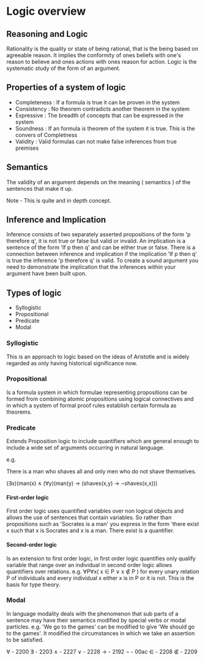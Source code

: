 # Logic overview 

## Reasoning and Logic

Rationality is the quality or state of being rational, that is the being based on agreeable reason. It implies the conformity of ones beliefs with one's reason to believe and ones actions with ones reason for action.  Logic is the systematic study of the form of an argument.


## Properties of a system of logic

- Completeness : If a formula is true it can be proven in the system
- Consistency  : No theorem contradicts another theorem in the system
- Expressive   : The breadth of concepts that can be expressed in the system
- Soundness    : If an formula is theorem of the system it is true.
                 This is the convers of Completness
- Validity     : Valid formulas can not make false inferences from true premises

## Semantics

The validity of an argument depends on the meaning ( semantics ) of the sentences that make it up.

Note - This is quite and in depth concept.


## Inference and Implication

Inference consists of two separately asserted propositions of the form 'p therefore q', it is not true or false but valid or invalid.  An implication is a sentence of the form 'If p then q' and can be either true or false.  There is a connection between inference and implication if the implication 'If p then q' is true the inference 'p therefore q' is valid.  To create a sound argument you need to demonstrate the implication that the inferences within your argument have been built upon.


## Types of logic

- Syllogistic
- Propositional
- Predicate
- Modal


### Syllogistic

This is an approach to logic based on the ideas of Aristotle and is widely regarded as only having historical significance now.


### Propositional

Is a formula system in which formulae representing propositions can be formed from combining atomic propositions using logical connectives and in which a system of formal proof rules establish certain formula as theorems.


### Predicate

Extends Proposition logic to include quantifiers which are general enough to include a wide set of arguments occurring in natural language.  

e.g.

There is a man who shaves all and only men who do not shave themselves.

(∃x)(man(x) ∧ (∀y)(man(y) → (shaves(x,y) → ¬shaves(x,x)))


#### First-order logic

First order logic uses quantified variables over non logical objects and allows the use of sentences that contain variables.  So rather than propositions such as 'Socrates is a man' you express in the form 'there exist x such that x is Socrates and x is a man.  There exist is a quantifier.


#### Second-order logic

Is an extension to first order logic, in first order logic quantifies only qualify variable that range over an individual in second order logic allows quantifiers over relations.  e.g. ∀P∀x( x ∈ P ∨ x ∉ P ) for every unary relation P of individuals and every individual x either x is in P or it is not.  This is the basis for type theory.


### Modal

In language modality deals with the phenomenon that sub parts of a sentence may have their semantics modified by special verbs or modal particles.  e.g. 'We go to the games' can be modified to give 'We should go to the games'.  It modified the circumstances in which we take an assertion to be satisfied.

∀ - 2200
∃ - 2203
∧ - 2227
∨ - 2228
→ - 2192
¬ - 00ac
∈ - 2208
∉ - 2209
